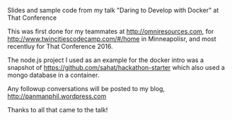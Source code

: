 Slides and sample code from my talk "Daring to Develop with Docker" at That Conference

This was first done for my teammates at http://omniresources.com, for http://www.twincitiescodecamp.com/#/home in Minneapolisr, and most recentluy for That Conference 2016.  

The node.js project I used as an example for the docker intro was a snapshot of https://github.com/sahat/hackathon-starter which also used a mongo database in a container. 

Any followup conversations will be posted to my blog, http://panmanphil.wordpress.com

Thanks to all that came to the talk!

